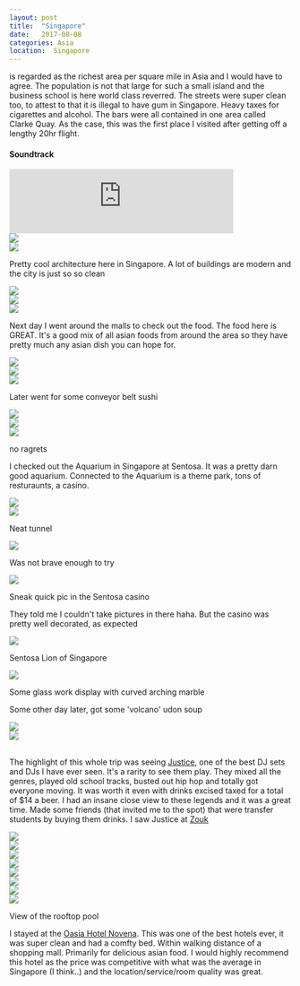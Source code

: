 ```yaml
---
layout: post
title:  "Singapore"
date:   2017-08-08
categories: Asia
location:  Singapore
---
```

is regarded as the richest area per square mile in Asia and I would have to agree. The population is not that large for such a small island and the business school is here world class reverred. The streets were super clean too, to attest to that it is illegal to have gum in Singapore. Heavy taxes for cigarettes and alcohol. The bars were all contained in one area called Clarke Quay. As the case, this was the first place I visited after getting off a lengthy 20hr flight.

<div class="center"><h4>Soundtrack</h4>
<iframe width="400vw" height="115" src="https://www.youtube.com/embed/sy1dYFGkPUE" frameborder="0" allow="accelerometer; autoplay; encrypted-media; gyroscope; picture-in-picture" allowfullscreen></iframe>
</div>


<div class="post-image">
<img src="https://lh3.googleusercontent.com/TxPowuNeZSkg_SDLLnhr8eVmZHnKn3gkM-0l9oEpXOKZl-qxMUAu0HAJag7VU31fFy4s3WZ5ztv_O2wo2o6cCpIA7_C8-5C1GSpwf7aI3tFGAymeoLieem7Oxv2nAHqs7l67jWfpQTBz6_ttyrRQUR3_iXVM6bLBbfCYs-CTzljIfCkhTWmRds6Zm8PMbhu6elE6-MQKL-pvTJ1O3TQOw0nL_uRafCF2URpJUk_JogjcLQNggbqnyQ3E19_KbRjbBzoGqnMveaowDByHpmN1VrDYL5P59OjBYB4yobmOfEX5TYs4b_oMfoUHtLAlx7pMVOutidfoRkU7Lbfl_o8fxyWSuduX5AdWjolmzb0AyVdslWf0M7IyGPkD0Dzz-IkoHqKAevLUljQm6newq59-Iz_jWzqfqeQF1pfVredIRaEjNp0TspJxoVDcaLFk9VTQPbg-Wzr0kNkiWpcfshkRvTD7KScPrDL6FSajiTGnawC4vrJ7ikdO2V6KZEHxoHHIfLDn-HDE_ukuvniTKAdXZHlHb0RifpzEnLcq8cjDNJcZGTqrT1PLLpAPqFwKN-yV3RNYdX4HrGmsksCuBAyuJEFGHo8NMXuezy57nBmeE6E2ngJd1wwIllVsCCjh0i4HCu0FPIKvxMDXVy0DJu5D0XSv11qR1oL1xPmCfuxIb6ySv7UCLKTzEMh-MlwgT9M8sEtplwMG7I7aGZ6zvrw=w2126-h1596-no
"></div>

<div class="post-image">
<img src="https://lh3.googleusercontent.com/81NbNjbzrL56t-15kHpG56yapgj4tANUu2teYeEyCmVPagXvtgkqu2tJxMtO2PusYBx-BIHCHRLQMigHO4zV86IeiCqPg1o49v1oA0MJstnpC-01vhDJtmzFX0Q10BeL4ffv3jvwxJqnDG5R7NJTh8zKz53GjNXA2398-6KIuttz19OKjTfonCmVz7svJlWeock3uZW4YtR-346LKsZbb_EsIC3kMW6kURfKgAllwdm830GL0HJla7nC2p815bvitUVgGxASSIf7Uo7mLiN8Bq8cL-yYgqf36lUaw4CSs_x-dbMg4dsj7fSotrTkHNvN0fQrg-uTtx73wta8fYeFsC8G7xH-_tGai34OsfxjNf3x-OccvBj0TY43p3tFryh00rZBP3hKUYNoLXtKY4iICI_vKsOMBrZszkDzEhzy5fNdbnD19pQFgPj1LWT4OJXBlmlnFtvssPKNB8Xc2QyCHjurEPK5N3Q1ASKcCWNnn7VTyseG4qleq1GrpWbf7ME2BWCHYED4T2y0V_miAZ3maMQUciInC9l0N1PYuHYiyKGU_IcpCIhLSbq98Qdh7DksrHHJmuI6die-nqvFgfbT4wgDr9--b5QZ_k3JNePKKGNyEg2P8X2iTpL5KZbm8HSVC8vkPfvgtCrckrwpvGoDqfj-741cTLD7-hkZJYEjq1_Ul7CxOAUpYzf0mjIqMwAQEWRVfe3e2--FtULEbUg=w2126-h1596-no
"></div>

<p> Pretty cool architecture here in Singapore. A lot of buildings are modern and the city is just so so clean</p>

<div class="post-image">
<img src="https://lh3.googleusercontent.com/rtcN2RQrfb-aZpEhez3VvBnyFdZUB25tccEIUj-fVnNPetbtJCBSNfFKA-8rHZsxw2N3D1ZE4SXMFcfvm5hpXqIDjUu9aqAiNcxaMtHjraC4YUUNFNOk4Hx-ltGjGS_4jNWk0D_t3oq3F4ueqKrZjuDNFszZU0Nw9gp3SLCY2QKw_fTwn38cHVnHzgK3OrqCC2X8A-50BSY-Cde8A8JavADzjtoLiQIVw5Fxkojg0xHTVaMVbRYMnyMl3x9EUmd1324nd9KV-xdD0gfz-AH2ESk8B5DP8-bHMDCk0G6f6CWxtTegSS_YD97_YHS8IK3veXicPA6EUXTzyEPhvm4NwUIxHWQyMst1cm-_bAG2IpZXQzZglkCbGJyBXDskYc3zkoCEUtpz9kWsW8LUbArBDxijkorb-jNYEd73eGvVBdeMfyFW3IRMrLBAI26BnXMlRv--ynE_xsQJyjEykQi7RlZQpXWbLZw8lACv2b_kIDMQ0dTZlEEaYEZavND0e-zGZgXsDqtqHrGa3-fbTx7QSwNTlC3Rkqn9sJf0vQsVpxn0o0zppk-qU4iIr-WIjMiwJS2V86YJ9VDoZ-vL1-4rVzjfSd4RsxZDCO9V6Q9_zKQUxARtj7jK8N03v0K5Zm1ierhP94dNF8XEsivlqbEXTFiTH-4nSgpATWqCcXFimTvzbnn9l5t8U0Xb5Mb980ioXVuQgt5s06J9LCLCDXk=w1710-h1284-no
"></div>

<div class="post-image">
<img src="https://lh3.googleusercontent.com/zRCV79K4iK63PrrXfLdXNK8zpFkZUoF7MeFwi9j00nyjERtU1wkyiO7E4Hi6dmDrnaEXrDkRctfGtlPWqwi8vSIQoGLwYm_RJ5CHjtFFJdzJuQ5dCBS5Acn3R5fTHTWi6cnVlsmHannOP8XMcnqmQyPhOBnaWGRcPNiXa30LfuBzNq1PXiTOUoseF2S_yjKpsS5RX4uMpCvnqP_Ksoqlod7WkPe3eM-bhjpwSsEr8wukLwaqzuqPOv5BhRNCYXw_Teqay0b7VM0GBsDMCWxRquNIOi2ZD50rSkVNVQ-cQSZlJyUX9mkOilFb73T9k_TcuHut1yWtfjsG0k0XkiKdzG2jsKlm-0ZC2vQL9DdwXw1ZJHke6s1WsvDC7iATSRJJq-JaHvVxut4Mk5ziQrTlg5UA832JIrPyQu2YSqK0W_-4bwhbvGXsehqANXC-qDgUs8sXrRQptYH66LpP6PEmhLUo9SRaBSuqgr-UcuXT4nBd-ETqBgQYs8A4y3D7lY_74MMjP1E5_9-uk5MXaxF7UzUB8pBe69mbs8avVrP5Wf-ZE-vebd2_PfBbeYsDzjxDk4WWknG_F5ItnYA7jf664gWL0lzv6sH3m8_dEL-WsRpKUZxT4nAiwucmuTbpavOpvgKxeUDgCIT5LGSPYjTL89N3nwLngp5hP4U3rBiKMWjiw1yw496CTWI36r-kuTBIgNeeEQ1T01yUeAs8Zig=w1232-h1642-no
"></div>


<div class="post-image">
<img src="https://lh3.googleusercontent.com/eN8egCeTIGmmKn3dGogbF7I8HYqGVmx3x8lb3ffIF0M6xro8_ySJsnQSAqmve9BVPWlC40ToCrMokIx4tJE3bCPBo-FqcNueaWWwrXjKDeuxvdL4aLpbPP6pXKsX4bprGMpTseWQ7gk8kIBC6x3FmoCaY8S0sY7EXRQQrOX2lrSUKCKxgEJNtstZ9v-7AebkkGqeqRC6F_4nshcZeHMJ_6Zgu8PuDgYNMCtAKssFsStA7KbQlVCcdzJJht07Vr-xDziTc817RE4JsQ6kXqH04K8AnbAv9xHo-iQ1czbWCm5FCPV_eRcyn_v_YoBzYN-GwI5mjJcipOmTFQeIQ9X7G8Fo0CdqU1DG_tau95ZS_WkeFfko6CXcE35vbZkutjvowqKP45Zuhpux119pefj_ls3gVQnAf_uGqlchIBMZuJRXQ8vhdMwngiYZRIer6Vy7e8A9y2cEEQ6YOF6gj9gqAiMx6OoMt1GYIQvlRCusoiWEtZ0jNQhFbcxcb-M4rZBDG69dzwJwH_t2koTy4OXco20QelwnZ7f2AV_EjuP1pG2mHg5jhzCOwF3AJ19sGHI5erXOvgXFpezc3mtW2miu8eucBb3C6sHmdt9A7b8QRM8rTxqLV_8QxUxP77SHOtaSGWY0-sdpmRyrrMSTL0x7ghj9JG6379WXuM1JiE7uypCP8CtSHSObRoTdMF0DucGz4Vn5978tqXDD1M5qucw=w1232-h1642-no
"></div>

<p>
Next day I went around the malls to check out the food. The food here is GREAT. It's a good mix of all asian foods from around the area so they have pretty much any asian dish you can hope for. 
</p>

<div class="post-image">
<img src="https://lh3.googleusercontent.com/lZPFKqwGIFm0DMBE8qJUuctrTjJz5hdyEtvoMGZGOprZBGFX62yNi79525wWGZH3s3zmQ2oUIhVQivwmSKHeCxMrPlmeadQVxOxMs9xZnZ3oBpQ7vrNosUUxno4m0N6kax2JCDdiZiau4FX_Bl0P-x7H3LN6ZKNa5IMRkhTESfQzLa282g8k-O6A5N338TqfCIFmnXetvv_bkfmUVG08kTaotnwD1mctM9DyKihHf83eD4rQlj8iRHnCC3qZuvXJFdgp29ReldYsyboZCraASppspHtNzKOWx2YY2E2gnjE_oPPHadCoIgETIc1zGhsDo6krJkJOZeuFt5bdw3MQhmRZvoUPcOfEZSCErdD2vpJmQcuFgqO73gZY4a_3JkeKczwFK9nuDKLfD5xw2ImdOszyf7nfmFmDpyqhZqIIRu9U5BsP4HTmhU28EBpYRtB4w7ne601rSQQnuOUVkDwdS-5o4jRCQIl57F8KCTSiGFgtUpdez1j9AqAHNdrHwSFReh2MdCKQrMj8nXESzfXMFiHDifiRbCfL-H_4SlB8NXJHmA_-NKv0GbipKMzl8Zkia0DKZ72HDuo4FWtCtDOneQU6t3HYzIq-9bnhKcEjTvuUTrZOZ0FZGR_xTwgfn7HmnA5QgoLJ9e5r2DTYOIO3zyiC7U8I4150jernTnpCr7YELMiix1m2Wr1D5yGTK1qJtlYPyQ44mOyuI113Feo=w1504-h1128-no
"></div>

<div class="post-image">
<img src="https://lh3.googleusercontent.com/VdTwwnX5b5HMXdAaQ9NMSQEHD-aPjcplGYRXeqVMf2BMey1YbuYWl3VPG2w0lyBSpFexeA9BwvaFQOnOnn9R697H3IuqEvO07Nx4sotzrJEuKwQAhsgh0STFdPZaThYiQy1fwlm2K46kjTdyrBuZ_YAkMnHMevZ8E5eaUq2tyIrauNCCap3s8eU1Azjo8R_hz5vCDT8lCGMUapep93BwJ7IVkrUn5ZRlckL1IZvDpz2AfxNqjI97kn38fnZSQpeheHlhmW_bZ5K7lS-PLvi-7fJxxi5MXgh5-W1FGn11-SlUOEOvY8qyGydQZwTrI08qDGeMeomIfxZWeNEa1PYWog2TdoFROzKsAMCndAUXB7Tz5xsWjlPGuqh2y_VNdBu8eC-l1VIPOlL78BNhCz2SPwhl6yImNVbqSMr1OhV-FtC3B6v2E5TNbh2VSDNJnYTand0TjkYAzbObyEfagqOPGN0Evk777NfjcHYy3WgLxJcsWuePFex8qEByl4QvOLzVlOr1w3fg81nFunVUugLrplMbLHjd_yTRTCASWxU11W4myF43LyrqA3YxymGeIa0jgO4SGax74HJhBF5OoOUXsATE0JJvD6lGAJOy_txzC_c8Nd1QsF_igkvRFPDPK26mzTvx303lGebL9a8qipWy6WAbWJg-0ceXk9yxDHXE6s5Kp-ttgOaqdqMdeL-KD7mYMucJpPrkD5uzxbs2EHI=w1504-h1128-no
"></div>

<div class="post-image">
<img src="https://lh3.googleusercontent.com/8Uoph7T5S3MP_ScknQ-URtCBZBxGQrHWRHjlGWNAvqy21fhtMRKYsBsLCAWZA2jUspRLcxSfGBSaiXBgrz1PQbHaiYfE7s9v9OgQIa7dlYx_6mNcIrwoMHMUwQlkL044N1xIwGavtw0UqFqw8HLrqNEyGuDSFlOUbgpUHU53A8HrDVzwmxLoZAFghxYxbL6RPjsHHQJDOyYdwItaWUlQR2cNLIOJ5JHyUdmg8TZtTgYXJ5DmLpKBOMDdwLwFKLcOH3YuXG1fAOfNkIoa8sTeG6_zpyCpTjAqvLlZVPk1KRC0hxjtUy3t_B-3IHd0PqFrtO11E0WeGlYx6KMXV0uwHWhvuKePLBE8rF0LdEh1WpUVUDPIS-8h0IKJpt2UkBmaCTR5ywsvOaeHpAxFxC9F_GGgq2ujEl-dpAVwVjTpCX-HllhYZ4RABHe8PpvCU0a3lJyo_O5xk8d1V-0N39q2shcXw_GHf0aOD6dejAiPe4vCkcQ8KE9-DiF0ZNXUEuhWO3HezW8LY0ciGowRNt0B8sby_LwTajqtwR3xIbtvCT4S5sCyRXt-SjWQxrxBSyGqurDvYzS2DWjT6QzYQ-mjl78rHWlrY_YAQp0Sq_fUOXNEJiAlykiEJYFSW_EFx3OJwszqkLDOsn1V8_s56lpyxCYWES3Q94QvL9WsS3jjKarw33MWnwb_2Eb7TuRzgvKFo7QNKDimjbgJx7nt3O8=w1232-h1642-no
"></div>

<p>Later went for some conveyor belt sushi</p>

<div class="post-image">
<img src="
https://lh3.googleusercontent.com/JrIN4S95ksD2D1HwaEhtY9pyNZLInPDi-sXIows2aguQ2_6q8aq0Bxi5-h9mOr8PCeVPIBNCYCHqiLJRXd_w_ysbYmxqbUnvtrcI0raj3bdXZtNvRQpnc7sqPb-oUGvoT54aOWM2mvri5UstdEGypeMeZt65DMLHWmPY5cqoh_PXE0VmIXdCCtudFuncUP1SAeqWE-ePsUi4Bpxqb45BM4kox5ZVy96MORQXUyAAljcV7n-09K--kWCqGGToX-piDH_2yp5OUaG1fiHeitYkMF-0MAVt0ZQhmFhXNdXFZTnfYdVX8IuswsBhhJTNW7o81EL1Y4CnAh2q79oLvpQfZ6vlLAYRwXobxHT2rOzk4lYajsthuTLuGc39jgZPLiddYm6anGyLPkBuqWIQIigc0WuLGuYjE1mrnPXFKyc2uNCOCxzclBbAOYtVV9zLRiIhD61iflE8kIEZEfvy1m8bWw3Z7rSdDUe9LJ7GVIxj0Ud74sJwzEZtynQr8-7qv2N7wWoeKwzm3LwrmvAXSRmKHsO6UmE5Tl3ZZv2QFlxvTVDaHokgf2yYYzW-g5Zv3rlJvXIUKacW3zHsEfXCxXy9Ab64TzDRA_04sn8XOVQrve0tZCDSRm2F7zY-TKmnGlpEfXsrswMdDXiu79bJVaZwPvbY3iUNyCvJ2dN5DofzFTElGtcr1uaRGXCJxlVt1QkXSmMVREf3f_vAFjd9Z_w=w1504-h1128-no
"></div>

<div class="post-image">
<img src="https://lh3.googleusercontent.com/AbhtZM06dN1Kz8Nal9xr0U-hj5YX1Hqrnx71fkD-UUChxsJTFAGBEWhV2jG0UPU3M6P4QUI5bv2DtgeFn9QItHvM-R-0Mo1e8ygKjcKJNJZqeMRJEWqltQ-tZVkbE3_XtlDRJYt59f1F-njgVShA6RkmYNNMjGBIQmZWSW7eX8k-XrcDOFaP02q2QU9yypoeZQYIjNnyDKFHleXTbHTX4NCkeo0ZbnH_lFbv5BnqmS_knShRxE9kKqjwVg1pTVzLKXEzsyzCPZXwAO_-rOV7eR-HbcahOmZmwOzUOORUziXN8PgAk9LdMHzzBq1OScLZQhzHOe4ku1SXGJ3a27xBlpbMP3mlwxsBz4-6vv_c2t8chElP-ruWGYRNzzWGxZ3KX6VMZQxx1Xxnaeft4vMTOzQowepi59tNyMWG_c8QlIxtWpEEwPCaHvy3Xa2WVjRPsQDm762oD44efhGbFd6C0JJi7WdTWt7FVXu_DgUgq5pTX9SdAe3gWQZ8UnJFvznHAo4g6N7PGkh1T83r3pTOfu9lhdMkLNqXQtcPj2PRP7xCA50eq3CD4VE9wZewvvXloVdAoGpY_ssabXkyj8Xz2SeX1qt373sH6ri5WVMfJUkqb4UnEgZr1pU8zWDkimhsE_c9OfbFx03aRarxwgy05pWIhU5iICumlXPOHslKIzzMRy8-Fecff_ynd1QBgN1nn3yvoaFrGF0ku9LdbY8=w1710-h1284-no
"></div>


<div class="post-image">
<img src="https://lh3.googleusercontent.com/9BQw-7H97xb0FxhR0T2e1VexNLXmvu1v8a_r5-E7iYIc-ilnGjrXwut7v7JfJs_rPC7f_NQIQ2nBS43rTfxN5QwrjihHBqhCAN9TvG3mkcVze-MPFSaHQmS9s5mMAvE2f1dhzRa3Yaqj_B9-c2cvILhi8HaPRu58Cq8ci7GMG98uR_hY3dF8Fm5Rs-tiKCpYmsznDPfxyxydNspFlfQHBltioRedV8s7KFeTjUT8pBUzGQ9Qn_Jc0F2gAcmNjE3OdpQIWtOgns2cizKlVIXJbpeYitG8dNz70yC1nTLCY7r-R8veh7shje7v-doJX2EYcSdgGKAvGsGRAue6yDuY5YtxO1Lh-fDgQXM35uUIHzyKUTFKyf8BElC3dYDhIYvzFiRD0hFyUjLglpds9Pqf_yhbLO1dxGACCOK6WSRJsZ-DGDblWnVgEw2-C-i15zIlVZoovGhzqhLVqRyqTXh0lLdE-uzkY7lrRJV2tA3qzkG33cK_VZmY5JZqf1fyoNYPrFGu7uq-1n5rbq3T6yjuHBCYODLuAtUv8uMu5hWJuMjPsOVm5aGfhsUHAhKUpfhmfXpvv-eM-rDKqgr78U9zVqfmyhOYsF86eiExHvjcuA1hueWjKE8TLyPZIDQTHbXwm3LaHwSxtPm5bkvv3s-H3jswuecMqTHMxMSO48zy8ZcgEwAAk8j9MQZLat2lTSujukZwILiPVxFZh8A44cE=w1504-h1128-no
">
<p class="post-image-caption">no ragrets</p>
</div>

<p> I checked out the Aquarium in Singapore at Sentosa. It was a pretty darn good aquarium. Connected to the Aquarium is a theme park, tons of resturaunts, a casino.</p>

<div class="post-image">
<img src="https://lh3.googleusercontent.com/4xmMDSHRPIUwHU2KS14g79KxKLDZecYEZZstqSldDaEWnkP8WGkWV0qmS-lJomVLmEcwOJHkKSFzmxw7VIb3CkHM3VYuiei3B1l4DmMCLu88RtPj_QFb7S8AhryNLTyqjDTFgEwplvLxi8TEsubWBgCMhITJx813v6bU67B6MpUC4gGMJerDXqa5EcZ4wstnlhRzXds-MmDu4ToYxn-Q9vi8iEv-P4dnC9RVP8O5lK6y-Es-5qKPim-PnD1ueVV7g1ryJfEw9-6g4eg3qZVg9myQSGnnNfuY_FCjc8-ePUYIwA1tTewSKW1XH_MZQLowYd_jFC1RumtiolagGWKn8hP1WGlaUhkgsmr5GIjNRhneMWDWcqujz-LGn9dGWshQga6AaSUDu-OnA8ris7N57K-c-1cMkuKb4YcThMpGvzkKMsp6MEMMyE875DSxNejkd6vmO7UHluHDPgd_VLSQNIaNKKsaueXsTu7LzCTdt7zA3oJT43jxh8wQvD1Elaz7-j9nO14ZA5TjXM_-FP98wDkNmsm8WmjNzslIFPTY9jrJWBb5--rPbWq1UYii1WaUcokFkcz6Ii0MmGqrVyLi1qNWuzlAofeBSwwdaPYoKkEHn1N4UIhLmwlZVAlE8yYXufbLBVExY6ok59LmoKwNPLGP9dVF6NlTSM1i3vfSZ4dahlvnvfN9Eh6YlQdjYuBCEfVcdI4p-NZsdtiDrCg=w1504-h1128-no
"></div>


<div class="post-image">
<img src="https://lh3.googleusercontent.com/AYxI92NNQkkyBYQWrpr-RpwqM3VawRqUFgeSrhJ1zn2qSk7t0DIK1kDdiroFtcehrZNMjm7PGAs7d8k5PSwVcrQtG5Vk6YxA2sjVS5hNtXBY9IWXSFC4b1kMsjRxpFizNgNmERn9BmOnT-0YGubuTiwVPJyZkgcno2RURGa1NqyEbLMF-m5Qc6wf2IOIQSI_shzvClqFp7zKoRtLzM8n0_Gln8Cc1sp3jzm5irfMc_evhsyPutLacbAu4rxmvtSJKpqexcgCwsCBqi-hF_Cdeaoji0v1snOiUGJMNYcnO43JLV3OyQ75GNQt7TIxLHpevC4Uyspzg08pUAjwrzquQsP2DVzBsMJy3hYQak4JVbD61Kf92NkZ503mI5SaaKRCZMtSHr1E2ksUWUMgZ4pSpHgNk8xZ4Lj1jGH9q3oxDlr7huUKJilEGi3Ui3UbleK8AS2igH4bfnnLWNKLVsahr6lF9-J7OhRUZ7t47AANK2dB2sB1ThZyE6Bnntx_o86pfQwvsH5rbdt9m1TqbEFlwJFk10trrCSAg4xNfi-2-AUx9fVgY3sOw6SmAvK-2uKs04unjVL2sOcne73FKdfTrD-0V9ZErCvX2L1udQSFmVE7R7SyvmHVe14KKVWu598CtjOByZZeqqK7O4PVtA25DQz7tszvom1c7lucehypWtdG4TTPK9M4DjNhw4xSWwzLi_wEUYjOfmo8O-7hNrM=w1232-h1642-no
">
<p class="post-image-caption">Neat tunnel</p></div>

<div class="post-image">
<img src="https://lh3.googleusercontent.com/-Vr76YLVqRz-BhM08aXQR_hY7M8Um5JmFwIGKDsiEwzN2z7QPvQ5-IrtAqet9Hn2bzTqXpc-vfoqn_64vwDDa90l-tSjMRXl-CQDxOvcrILdAkBxJjSXEA4ptqajF44HTzwlCGBz2hVt8CNLExzlbO5bw9W-99iWlEv8Ogxsjhi4S7-3Es39ebyZOfzvN_Q-u1CAYtSOQjVyzYsh27AFnNaRuE8X4N96gJ1KmAYH6re8hYsOGwkydoFLkRGKuyHLdu52hDalFF5znPk1TiUDLHh8Y9Yn4bQ5ngXNfDFIyeGs5iumL-t4lmwJ9KdyKXOaPsrzKPDBUJ4GEVIcMPWVYuKY1-TWx9BOOnNVG0Teqn2oQfE8Z3xv82yBYyP0i6U7GjXl3_KHf3i-6nvoXHkWT1bC5ep6igHUtpnRNrcJDpYjSPArGTTvU5n5mrymc7SnzGoKs9BL-NNQEgfvcIwL5ER6LvdyFzwKO1yBt3fBTDhlqQNkdi0qOZ5SLq1OiBmsuPqM-X4Jb2LdKAHmQJjZSTyCoXLIXJooIuaQ8bw80P3DPdj3H-g3jL5PDhdxh1oDdgTYXGsd3And0jUNu74BcMd9e_XzbzrnGR3gah7OOl5s3dE59HNK1AkLbQPiqjQYxtOOECc9LRU4WxrcNJUrPD1hM6m3XKfLZ2liMLu8COJ2TIMCixs2cacGmelIJ8bAWh61pxt4PVN1y3hHQps=w1232-h1642-no
">
<p class="post-image-caption">Was not brave enough to try</p></div>

<div class="post-image">
<img src="https://lh3.googleusercontent.com/3GptCWhwNPA2Kwg03Cs4H_oijQq8mN9Ysbnm0xwuXFPAgqBqfUZqDVVYqLdBB4h8KChoHpQihafKgqYgr3DIm-_KGJ_C4c_qlBb1LUdbnp18YJdG6Tps6Bga55ETZef4VIQuLF0MZ-bahNDbCtt-NCX-NGet6vIp6Iqa1hcv1WX5D8k5YfXSMgyJRXEubSrJXQ1ttKLXIoDj3Y4Udl51xoaXS3fHpOpn6ig0a28__HEkblINe-zuxNFP33EuhSISWBD60V7i6z8NUQttuFJgMioLxLuCO_HWLUB7hnxfKwPddo-hrtuVdJvVuk5LjkEUaZpQPTTwdNY74qUdgyQXzLcUw2aJ2E2kKy0-ylG6iywglvw0AlrwOGwgTROCKnqSJlLXGwas-jEzSz3awZi_AIXzK0gUynINhnV9CY76zam8CMmjR1z8Z3qz49QMoXQ950kK1C_RDvy1TmMKUpoCuMNNjf-p8v7ljfLDascCIhq5bJ5L4_oYt8pHvYr8Uc5-ymCNmzfyPS_Q8bTHk0dGAUJcz05AKa6hFBEkDFKCnpLLhylJTyUx8rktHEwleQAYr7LrtjDIMTThQAD8YO04H_I4ku-JuoG6iy9XVt6iKgQ3Sxf1mop0AvY5kkXKQOe8cNrIZq3izG6pGCtXsW01i8MSzAR2uZKf9zlgpbKbHuQu3HcoK8cV6DfMLrRwQ80ys6Fn0a_5nRK2jB0bops=w1232-h1642-no
">
<p class="post-image-caption">Sneak quick pic in the Sentosa casino</p></div>
<p>They told me I couldn't take pictures in there haha. But the casino was pretty well decorated, as expected</p>


<div class="post-image">
<img src="https://lh3.googleusercontent.com/QOvFExP-lO7YaFSThqMi5AfCb9H5hXLx7j689rmXjR9Lw_wws74nbMbRFdOzyAFddg-B8-WzHLojrCy2yoJsNvZfbb-_k44UrtpePIs3W84ET8utHCZv4sPtimi69XarjXajzoZvirWi6o2MAk_0gjmDUe8UZKCuTwHDpQ3PGlfKwxTH17YiKqAmfj24Luakq-lfeoeMPTUNreNFniuFLmT07pzhZHZP5wFAUCplm-jdkgWNWkGiUMx9zeLcGzP3ZCrJNCnjLmkhzdyKpVv5-yyt4OHu9GmzjlvgKV5A-xBOhBAZXURMkJn-as2YTouqeLcyouHyGGy7qWM1Jd7oUJaxe8ua-EWv_NbrCQZHcaw8vKumR1063fByw6SzQnIjf98UAnax8cPSnabVeVQcJhW8QzkRAFUIWlCZ6oYyA2YbcGF44LzkAcAcJun56ETATRE2ZFwHE9e3htNEaWa-UMBYNQ8RRt5YzQyvDSdYSrtABMXySKHu3f61fG9U8NdO6Rg-25dlbLUoSBWsA49gRIt7wfXJ5Cc5yZZpIyEbHVK-ITpCeNw6Y5imFaObs4_qe4tQC8CK6hBC17nBbZIEv8t-N6qIQpuMoNiikJP0FjEyrI4X3BsFsU1-FuAo9nbXdF1_Kz6TIjurh05EqoYfRUp3oK0X633h7lfcvpSmF9inWW1b0mcJ4S434oh4Id8lUoxhRChDj-cIbPmXkUc=w1504-h1128-no
">
<p class="post-image-caption">Sentosa Lion of Singapore</p></div>


<div class="post-image">
<img src="https://lh3.googleusercontent.com/OdBViQq-9DO7quXNSVUCVXzwpj_R7uNzV9nvYHnau-RmpMnuH6dEZcEa08VdQpNAHu5n76B9TUTjodv35NvY64pYMzl6lpyEMxN2MFOFqB_MJ9hh6_cM8EX09UvU0dVQeJ8DH3JWOFFp-2eCCRuYrdAqTuoTuLjx9il75LHtweBnrf5ZYYz8YLdFWMccFSfzooMen2RCWti3U9o66ztD0fYDnb_7lbhuKUKp3thkSNM1PeNtxTB1YTbU0zDFUr4UJDau-xHiaq974rI82aGDonEiIiMO38IfHd7WRpJFx0r2S-pMAb1jp8862nfZddSAoLUNounSJUiT4mj1igB9j0fucDaF3BgEV6mYh8F-ognpqI5MzR-Zycptbky5QA170QCmjoTxbiA2dwTHkELBbnHDzX0S1xlxn-VHtrgvUh6tzwSDAAg_gFbtgIc7dv4JIpWzvvO4k9o8IyjYX2j0J3mPAmrvSjynUszIdonLroAMaHPD7-V2b3HjwRAXDk5bTrFII_Uf2XFf-uMV5UMtu9KW3-604Ytabdi4OI5VXsMvXMtGhNrb9rqKPPaHYPE1diiH389sgURrN8u81AIW2PtAWATPti5IMJrCfXIVg8Bwtc9TVwoHOlvfLmL9fa8YmSyQYLpjqD_lFOYQ-c42YH3Vgk4aoULxBvSP4Nraybhon5k8ayoUXKUNNg_T76EPntYCwSoLAoETu_TkN1E=w1232-h1642-no
">
<p class="post-image-caption">Some glass work display with curved arching marble</p></div>


<p>Some other day later, got some 'volcano' udon soup</p>

<div class="post-image">
<img src="https://lh3.googleusercontent.com/SsApmrCi0gIVK3ETZiGwC3mL3ow5rOjxsw48dZ3gkAAGk2yFUtX0iB7TeUl8Nt-S17e4trjJjeFJGzSMxlZRMye0rNzKM8wIk03-qtjNTnj8ykFummMfpyolZOU5dnZ4CW1A2Ij1hegb2-k1vTY7w0FcFeC0fzHq9BJhXWQyFsUpOe-ZjPEANYDYUGRE9kfGkUE0EuXisrUxUl45yWKtNyVmwd4de6xOzUGHkOlOnfdq_SeWu6qBNWiWGp3TbGsXOMmDEomaORhcyxKTctRwxvzvezAzwLdkBwA1bCtQoVQpNgTltdabLxRiradVzm4fyaEKtKEVAoMSYFlmL120d-mg5eCrAdhFrYxMUStaCar3HUe2t7s2QFwWMiO2HbYas9E0RdDRL-hBxKU9Wa0q9bkEkOQz_aOLFQtOCWHYYv9LVn0dgiHoopE7MmDK_UqADqodVGs0otv475jtHeT-rGhE5qm9ICa23dkEFcETx1GrvBzPXhCCl41keGZoNEcUJT_j9Pplw1pUeIKUD-j3GF6s0SRYezglQa61RsGtfvkPP9TmDAE7q8kCcf-Cavjd0Z7428pew3hl7rjFPYc4HlULZT40oqoQsMlAlOF-04hFLWAEjusCP8FLJtqukHO07PrZ3kYC-uNZXg-UBnWwtIliVj6OeRr0U8H97jOY4XA2T9PEbVaKVQ91MEqCpUkOBbrbkdu2TxJ3HZ9bH0o=w640-h480-no
"></div>

<div class="post-image">
<img src="https://lh3.googleusercontent.com/rVWmwkR-IMCJRyQCSRjyBTCDRUzrgyxbA2DOjcwVzzwysYw55O8CY9c3EsMXXpzrTb2t012U-LkQjvCqTXCNo_e_CBAwZjAY145ldGDd8-QQjjajBWGkTLXpoCQ9u8U4aW8cbm0TwG7wySLgvf4jBCFdd9prTrTHG_1t5Uom3BxPcnXu340YoMxATva8CI8Rs3d0qedbAxA7WuoVOS15lxvCDqrIHZ2ugyYfgzAWEYWxAwF8hW-2rBm7Czhauwho4It9J92m1Gad8_4vvBTUTy5lp99winOPeilf3tnTlLSX6-ZsoxGJ6_oVGW5ETGXs6qvHqXVW6NXBKPf39LpV6Xjn4vLt1TuzP5rlkBo35XTVLZ6GBuC_9mkwe8r9DfkUCFrJ_eH09XIzCFp7IF1cnMbXrVreMYenm1pKqD4PMKR7yA0SC0iXx924XwvP6G1_nVQ8ygRT7lj9ytgQAY3vKyXw3Q6gfsxGqo_xpw-ooG7MgULsIjagvQuJ6u-eFgA3yuJ6-Nvmfi0h48cGEQmK2l6lSedmU6M7OeioiIy5i3TckbHj9pA-uxikNlW4S9UL2aQRGZjmQ97VTteWhHhSaYq7orF-7bqxX_v6wMRqxQtQJxArBigA8DDEjtOTfMhqgmc-cBBxyTyhGGnBbNUCZG3a-cgJbZcqQPlojan49ow-Y311CYVE4AQQmQcDqx9EwZBLG3EyDVi5r_xum9Q=w1504-h1128-no
"></div>



<br>The highlight of this whole trip was seeing <a href="https://en.wikipedia.org/wiki/Justice_(band)">Justice</a>, one of the best DJ sets and DJs I have ever seen. It's a rarity to see them play. They mixed all the genres, played old school tracks, busted out hip hop and totally got everyone moving. It was worth it even with drinks excised taxed for a total of $14 a beer. I had an insane close view to these legends and it was a great time. Made some friends (that invited me to the spot) that were transfer students by buying them drinks. I saw Justice at <a href="https://zoukclub.com/">Zouk</a>

<div class="post-image">
<img src="https://lh3.googleusercontent.com/u09jCwV6YoI2B8v5QaGYwEJX-hwDqdgl9PqQwZx_RjmsobLhs4Ltwd43pQCoTL_nNrHepkMu92ZMOnoNcnyCovVlDYDpUOzktl1Y9Sg_rkBj3WI7irRj0BIRwge9RAFj1uX2Qz4MLbQ_6aBLTiubd01ngGAr-Rh4j1I-rPUAyd330qkd6T7Fw3eHZu9fkOrZR4OnLKEmsW12UUO65QYI72K4S1DtWPDXpdOJzYjEgfiKf3XrTvLfaojB0znTwqWGbtWyx6TzSph_6PvYIqhh7emBZXlKPTHXMFQOW7sFjM_kl252AMN0yHgyYZGY3YoVYR9USW9rqndf1WLoe-360eYfs9hQTL1bZMqU8GT_PhagrU9jlfwVevynkcwuMDNjVeXj1UGip6XhX7h7pIihU1FwaSqlOFveefykjnylndM52iYNqBPtBEKtclpo-dy2Ftd1fh-j741Feg2t8Xk1sMNikeHS20QG8AgW9b2yT3i42W7ZE2BHH1i88sTdwNvmmYVmbw_Z0mAsRc1wMjcB9X1GjcUqXURAD9O3EQvnTfjpGPSWHMPznX6jb76l9M19bikF95T84xWfwdW87lMsSfU6hvU3dt7ERozDNHKqHMS9hZ4hyk_OorS23I2mIFBvhc8O_nzBgAML5XL43To_plVFLFL4ZdmOw-JoixegybGTOsuwEN_rGS0GbKZMop7meD8646yLnuRSITMz-9c=w1504-h1128-no
"></div>

<div class="post-image">
<img src="https://lh3.googleusercontent.com/VJkWmWjCzGKqC8jY980FUIqvlUmwIerR692VXI9-8Z20bOBwwxxX0ZdcqxYIY1Gj8R3n9y0_U8wEDj1QjB28-KGAS7Cfl3EWQGvMrBlg2u_g3KLHsi0nHQB-JOY8mysMChN9cqqG4h92zUnsXU9vwQs_phWtsSmtzw9dhEnAxnsU9UojN3HZUBVkVihygKojOLoW4gmszPq1X_jXu_Srh5psCBzkGJZllb7Fb3LbyoQuLNA-WCNwPvDdIAqxUooidv3Sccvwvk50ROPbu0XgQ2UYxRKzBe7quyJ4D4Vya8EbzQ4v2aqymOPNZw4pJIF0iZd9XyHI7DFKCBVNtLVptxnFn7rzotcY8zMBVeg2HTK5a3qN7ghVgCe_67z1TjPhqJqSgvyXuhp9FHWXNb5xD4XYcMdupdLUwbPebM-OROk89Mih1gIC1KYfbLznlWpFdTRetzEQtVC0b74tw_aFkoTziulaS8JRRdzVeavHXvIlOC07WHrOz9b1-e-j9M_ARok-offIV3IxyOdq2VWGHL4H08SlH4zhGvfD2yucOlxT2jlPAK8fxwHcQpv7yWOqpoRxtADIYH9dCWEgui2Pz7PmVKDM4t1vXotLj4seoornGnPwX3kOcFNMykl9hIqKJHJcJH7IBrWZ1sxkxOHLIVkRIIyjTwegr9n0V18fUUr3GYLENLbMR8o6Wz8XPZHNAMpTEqG0d29y_jKCXRY=w1504-h1128-no
"></div>

<div class="post-image">
<img src="https://lh3.googleusercontent.com/6rRj7BXpcSpqDZovE6Jah-K_fEGoUeoHr_R-yGq9P6d5Z6Txe8HVc6SbUo2pzl_qy5H8OmBrpuy49J_x1WbZZ0Rmk8UHn2H5U95rBGd36tsEKOGZJC2dSiZKjUg5KqkuDsKMXXBajA3qj6BlYuWdoukrMrOCHbRUEaJDZDjfvRB0v6YtFaTTE8glpQjebMIVHPGO00cM56ObYYBiB-lAvCj9aErSwn9Z3RQIGsFzSDkmDBWyUsncNJjEWxpK_RfhC1HAqRfFkRu1NTM1fMt7ItvgpQTmPeVmoZbWb13_Mf39YeaAjoGmxnHef2tXzU-Lka9t-bnd5mYr0eXn7bFe1LlfaF3pTtX4TA6m2ePUwDFgS1KAKAccCGXReyuenDh_d0uCSPbUEVFjJ7uMbw-iLKX8zDs-HRydxWOisFuvR-viQjtws6jGCyRaTDkBXvlT53Fve-y0IG0C5DoEX7p7OKFnBI-cfHcCexk-BbYnM0E9p8rj-wYIN2zZ6GOYu2Qm5qjzxZfWtm24hNk_HEIA7K1IgZOPCYlDCmDVPBTOvgg0r_0Ul2JbpxCOE4-girnLvM8k7PaSrc1Q4V-6rqVNqSgj_OUWtzdI3BigT6EX_ErnFi90tJ2pHzIA3_3UmVo8cukkxGjlMF2rpnCWK2Xf75NQpKKPxIhST0Y863ZMa7imU4lL-3D2bdqwL-D9TogTS2Kb_tgWupIp5uddXaY=w972-h730-no
"></div>

<div class="post-image">
<img src="https://lh3.googleusercontent.com/oQSAocMQfTtDfvc3Fp0Ys4Zw9DwSb6F2YhQgRi8YjNvyy3BTeCVjTGwX8SfX6_CS7v8E-OPL9Bs9hqQuWlO5kVfskpWbwPWBhdBF4sAIjcqPoZUnezqhhfIFrmtbB8V-Q09WsT88x2yeKYgRvqSkt2RGSGlk8oE5q6q1dVFzxLETn0VDfwAlAp-nLJ18GaGDOuBFZWuABZkWGTTRykZ3dI0T3B4vnKNgJqJ_wuDbGpg1ioIkNqWgxIDNZL3z3pTfnHwJfPYVmMhqNjth2qpzjV7pcJLNtTbt4GjBd9dYmB9ydQOo0gF9ti1_cIyct94_yK3GxEEWqnyfV1M2aDrONKchA9CpNJ4MQyTbCvCq-sq0AQeA9FnghzHAwKBOo-O1aJ-0kg6wW2ZWRm87GR07W-JY4NOjsP1q5LhIq1yvIbIHBAokcF515ZtJC3VWFyP6_AjV-fKlptDJDGpS0Xi_SF7b7AxSh1rzgCG74b-2_JXCFZRLyZj9AYU-UmF518MkVefd4K6PNOjRQg1scDStInWv27MyXOJAk6C869AZnRf0vlcRRWMOsgcSVyNI4Yefvuuu0Xz7l_M8kn7j7R7xhCjfvOE1DDJGTTy3WuHeCSWosR9mIDqA_9TeL90fpCUHcyQMj6xOTQFnjQFzJhaQiXtm8uI25blm3JmOiBzyzzl5sb0Me7vpVWyTAOV8R3Ea2e7W9YCFLGPbqY0jQvs=w1504-h1128-no
"></div>


<div class="post-image">
<img src="https://lh3.googleusercontent.com/rCNcDed7IYkv5UX5szjfn6fxCNTc2rn5MK0aLpTpM3xPgrdn7uktyboXJtgKQ1Lq5hRpNv_AHlc3T28nPJExaZZFl9OLKvs-AgdBL5qCWjqmSvli7BhRBcbgRusW1fStm8Zikpm-PwheXWJKLhBH-IKsDftPrd3YdP6qIc0YXtWnrXsJN5otMFFwaA2HRq1GOLxK9MT69nKga-g0YQJlfAuusnziuxRU_IRI5LdCJ0iFrdW87THdn62ZKEgBIU9_ziNeEtCz1HmzFWdvdiNEZ9LPMb2E4Xfrp_coUsGBE2MBuPk5BcufrOB7iIrroQhi6omQmzvyj4zQ0Pk-0LbO07gH_sTyTpgM8fpMUJZKDPvTPjujIspp2C1hNSjn_BHQMNEw2gVhZiBPVIHH_FJ3pLYGHyR1gFVG14hEVg1vng1MRfa6AJQi8ekVTBOkIjvvBk3KoO9q0CpBprc6HqHJT5h-vUaHiNo5XzwUTvGI2ZQ-k9Rg0_hNoLZlL6AMSLLpzvN4HznUh7HF4eCXwelEgRiQr0bkSn702uwjoXJiHVwJZ8jcghxVbSGWuKEdEwFpddQGM1x52ylKrgGwRUCZdzhZtmbS0pM0l4BxxVABkXbLXlWf5MOOq71mc4jEUNMFsxdwhZ_OMggUwxcpcCxkon8qM8hbGPDFoIeTvIZTuJ3s_gDvRGN6mblqotjzqofsQD9M56hJqW24xBWrV1k=w1504-h1128-no
"></div>

<div class="post-image">
<img src="https://lh3.googleusercontent.com/LRlCYA8jDjpmTt8zcP6rOb5JFEoS0m39B1DUrlW93jo_o4i6wU8e1pqweN5hsOsctLKkuvaY0T5oHJENXdr19vrVhmE6bip6B0R4Z2TwTkuBer4LyoCEqNNWVVLED29Fz2DkSFzdUHwwZ6JSyucPu2ypKF7vR8M6ENvjd3MCdlechp-MTodHiN7osK8VxuECv7oHbHUtI9-YdIwLLzosKjZ9JRQcT5gBiCwjmPNHSl98IkodvWuqVsaYYZZd_xqrNaey0dbC5g_QBoSSqWT2udsGFNQN4skbm3l5E2-MaMIUJm2AlQlLUNyj2Jve9qF4ejtOk_10m1GZXjOzp7-MH12_YqPK3bqle3pt2hv1ZBMxTDFUwJCcXw-BA6ncuMU9YeuI0S02XV6xwIpCA7HsvXX_Y7NR7EBqH9g5v1SljnNV7s8IX5BLqVSd_kvOisVTdGFLv9s2_PmkPZlwJeuuz0kJTpxOcjHlX-uDCqnNsy4GtAakB6CcdSAtjU8-ErblCrhnWYaWS83oLEvI8_3b3YKMMPQuRXkQgV6q5vjKU9Ng0c4rh6hRBdNfQsKxETBdRtf8crNbsv933I7s0xMOYnuOmt-eP0dmefym2rONl_kwpq90dDo-S9jwY_bsukJnVLq8SNx9gtCBMpyGIYjW8MTQb1b6WBqVLB6PmQfqFfu0kdpQiFWtVRB92dQe8KFnT28EoFcE9Gf2mxMgbRI=w1504-h1128-no
"></div>

<div class="post-image">
<img src="https://lh3.googleusercontent.com/8tRmFsDGyH_00yciUVkhz1Of-ts7MclFskDjg1nRDmWnLlQwn1p8Enl2t3HmAoV-ZCdy1g9WTlvUUw9FPSaKxouFaqnzNLxbFdeu7JNLVOCCAkKgGDAfUs8MwDvRAN17c0F1ROcjnnm7jFPH6N4ORBCWBiIdDabt-ClMGGYx7v0rjsONql_z42SniJKWGzo6GDweSSaZCZm8g11MAspjvBFn5U10SFjfKuEl8N4nCJgaSAms7RICrQDGCNvowxAeAFn3_bFff-GtnHtYOuBU2DFY79H-dvigrixADZ_9XlTVRMh5cJ-DAJKHkFRLerfyVoQUBmA-S_aWl_6fEucHUqPjhI2VupEB4lrwtgfMGpFTilV5Qqec5tQ2-OuG1_XfxcSmnvLI8W6ZkW_6DzyIsTjir9Qo8qQFznr4Y2FYf-N2oVnh_zqomaLlwoTPhCCkzU1xHXY2p-MoY6YdUZsR6TNdTXjIRmgl-25pE4RXXDvvwe1PKngq1befXQB378Bah9REpQTbohajUeCJgIf3sLZrQCJ0Nu1UO_vfVfA52fjgPX02oiY7SNrFzGZEaNuewecz8Tb315jesMIKQFAL-yxFxB0DB9-tTJME0IAbqyx90oJTl8kfwPHzYLmFcFkR9lYlnJSr83hEPOBaq18ZQAnlsnAJjSzHK20a6c2UHTt56TJ-A4O1643iipMFN1WGMD_jcOOELxb_xj1IUfY=w1504-h1128-no
"></div>



<div class="post-image">
<img src="https://lh3.googleusercontent.com/1vCotHaRCuFmHTe8VI7nwa8Wt9KdylaCAxZwNCl8pEXFqiVYQV3uynZfA9iLzFij7adrOhIJA0q3f82PpmYI0-2usxZbfMnW_90i6kyu3JNlxcrxSlhUpeHh73ahMHdNp5RCccp0RRsbEXGafqu0octNwIFS9d3uixmNXrZRERsG5wnI-XLoSHuzBccux6FHnjZewIBcOO-ZdQ9kHBtgBVn3zjef6kw_XzNGZ1mO1LRq-HMULQICQ3oB03JyW6lNe1a5nSiA75Y12g2rWgJLECkKETUfXYDCXT0RaQ60jmUJlUi0x14H-55Sv6gYjRnJM4SK8PAemHgN8x1-ZijhvXEJdOh2O1fAYREIxcI1glc4jAeMwNy8NP7HdZPq924VtEaLsianjfVf20jNPs6Gzhyo7pKxXvD_Jxf-xGMlGsPm-Dqw3Et8L6fvZbzdyg0fqsIMkjka3Wuz36iB7nJQ3_E5C_WP96N5SRE_XxoPmFNJTx14TCIRB3pQw7_W4ErSeHgTRPHgSbajWr-O3w-t41ckBTMc2ZbVgT8jcyNYgya7dlfpN383owpNV638fFYZiBQ9u9J9WhGP7fkR9Cwuta8YatOxOXSI-p6TWt-KKveWXkP8YiVTf5IdIWIGmd6nmklVLchjrWHMcELH_whxvYAigPqZV1SzNp_Mtkacr2EboLZxfFz46VUSLjXNfv2rSyD6-ELohbhuKvVX82o=w1504-h1128-no
">
<p class="post-image-caption">
View of the rooftop pool
</p></div>

I stayed at the <a href="https://www.booking.com/hotel/sg/oasia-singapore.en-gb.html?label=gen173nr-1FCAEoggI46AdIM1gEaGqIAQGYAQm4AQfIAQzYAQHoAQH4AQuIAgGoAgO4AvG5oOQFwAIB;sid=9ee313715017afc398f693d93d75a65f">Oasia Hotel Novena</a>. This was one of the best hotels ever, it was super clean and had a comfty bed. Within walking distance of a shopping mall. Primarily for delicious asian food. I would highly recommend this hotel as the price was competitive with what was the average in Singapore (I think..) and the location/service/room quality was great.